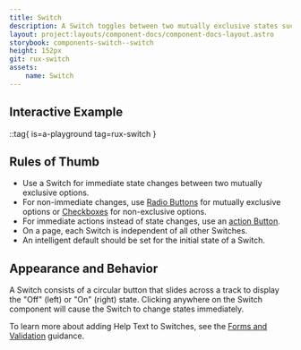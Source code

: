 ```yaml
---
title: Switch
description: A Switch toggles between two mutually exclusive states such as "On" or "Off." Unlike a Checkbox, a Switch initiates an action with immediate effect without requiring a "Save" or "Submit" action.
layout: project:layouts/component-docs/component-docs-layout.astro
storybook: components-switch--switch
height: 152px
git: rux-switch
assets:
    name: Switch
---
```

## Interactive Example

::tag{ is=a-playground tag=rux-switch }

<!-- A Switch toggles between two mutually exclusive states such as "On" or "Off." Unlike a Checkbox, a Switch initiates an action with immediate effect without requiring a "Save" or "Submit" action. -->

## Rules of Thumb

- Use a Switch for immediate state changes between two mutually exclusive options.
- For non-immediate changes, use [Radio Buttons](/components/radio-button) for mutually exclusive options or [Checkboxes](/components/checkbox) for non-exclusive options.
- For immediate actions instead of state changes, use an [action Button](/components/button).
- On a page, each Switch is independent of all other Switches.
- An intelligent default should be set for the initial state of a Switch.

## Appearance and Behavior

A Switch consists of a circular button that slides across a track to display the "Off" (left) or "On" (right) state. Clicking anywhere on the Switch component will cause the Switch to change states immediately.

To learn more about adding Help Text to Switches, see the [Forms and Validation](/patterns/forms-and-validation) guidance.
